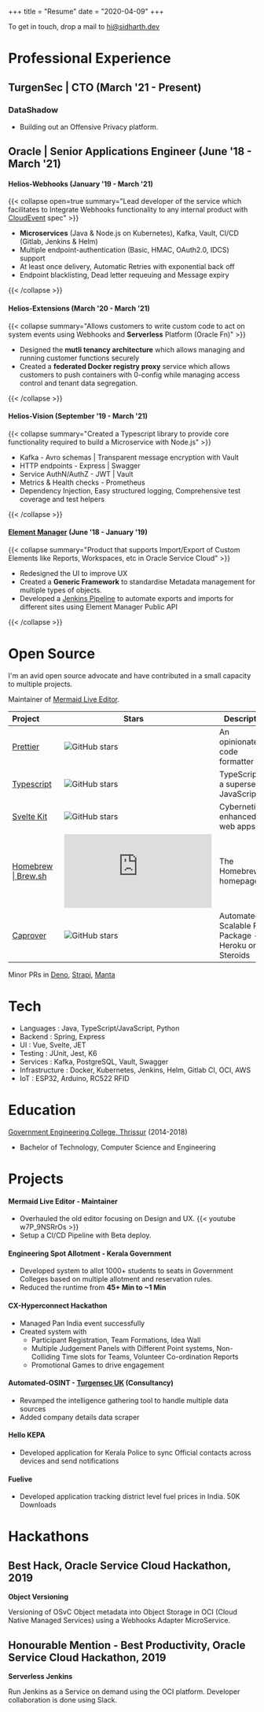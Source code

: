 +++
title = "Resume"
date = "2020-04-09"
+++

To get in touch, drop a mail to [hi@sidharth.dev](mailto:hi@sidharth.dev)

# Professional Experience

## TurgenSec | CTO (March '21 - Present)

### DataShadow

- Building out an Offensive Privacy platform.

## Oracle | Senior Applications Engineer (June '18 - March '21)

#### Helios-Webhooks (January '19 - March '21)

{{< collapse open=true summary="Lead developer of the service which facilitates to Integrate Webhooks functionality to any internal product with [CloudEvent](https://cloudevents.io/) spec" >}}

- **Microservices** (Java & Node.js on Kubernetes), Kafka, Vault, CI/CD (Gitlab, Jenkins & Helm)
- Multiple endpoint-authentication (Basic, HMAC, OAuth2.0, IDCS) support
- At least once delivery, Automatic Retries with exponential back off
- Endpoint blacklisting, Dead letter requeuing and Message expiry

{{< /collapse >}}

#### Helios-Extensions (March '20 - March '21)

{{< collapse summary="Allows customers to write custom code to act on system events using Webhooks and **Serverless** Platform (Oracle Fn)" >}}

- Designed the **mutli tenancy architecture** which allows managing and running customer functions securely
- Created a **federated Docker registry proxy** service which allows customers to push containers with 0-config while managing access control and tenant data segregation.

{{< /collapse >}}

#### Helios-Vision (September '19 - March '21)

{{< collapse summary="Created a Typescript library to provide core functionality required to build a Microservice with Node.js" >}}

- Kafka - Avro schemas | Transparent message encryption with Vault
- HTTP endpoints - Express | Swagger
- Service AuthN/AuthZ - JWT | Vault
- Metrics & Health checks - Prometheus
- Dependency Injection, Easy structured logging, Comprehensive test coverage and test helpers

{{< /collapse >}}

#### [Element Manager](http://documentation.custhelp.com/euf/assets/devdocs/buiadmin/topicrefs/c_bui_Overview_Element_Manager.html) (June '18 - January '19)

{{< collapse summary="Product that supports Import/Export of Custom Elements like Reports, Workspaces, etc in Oracle Service Cloud" >}}

- Redesigned the UI to improve UX
- Created a **Generic Framework** to standardise Metadata management for multiple types of objects.
- Developed a [Jenkins Pipeline](https://blogs.oracle.com/cx/this-is-why-customers-love-oracle-cx-service-element-manager-for-b2c) to automate exports and imports for different sites using Element Manager Public API

{{< /collapse >}}

# Open Source

I'm an avid open source advocate and have contributed in a small capacity to multiple projects.

Maintainer of [Mermaid Live Editor](https://github.com/mermaid-js/mermaid-live-editor).

| Project&nbsp;&nbsp;&nbsp;&nbsp;&nbsp;&nbsp;&nbsp;&nbsp;                                          | Stars&nbsp;&nbsp;&nbsp;&nbsp;                                                                | Description                                          |
| ------------------------------------------------------------------------------------------------ | -------------------------------------------------------------------------------------------- | ---------------------------------------------------- |
| [Prettier](https://github.com/prettier/prettier/pulls?q=is%3Apr+author%3Asidharthv96+)           | ![GitHub stars](https://img.shields.io/github/stars/prettier/prettier?style=social&label)    | An opinionated code formatter                        |
| [Typescript](https://github.com/microsoft/TypeScript/pulls?q=is%3Apr+author%3Asidharthv96+)      | ![GitHub stars](https://img.shields.io/github/stars/microsoft/TypeScript?style=social&label) | TypeScript is a superset of JavaScript               |
| [Svelte Kit](https://github.com/sveltejs/kit/pulls?q=is%3Apr+author%3Asidharthv96+)              | ![GitHub stars](https://img.shields.io/github/stars/sveltejs/kit/?style=social&label)        | Cybernetically enhanced web apps                     |
| [Homebrew \| Brew.sh](https://github.com/Homebrew/brew.sh/pulls?q=is%3Apr+author%3Asidharthv96+) | ![GitHub stars](https://img.shields.io/github/stars/Homebrew/brew.sh?style=social&label)     | The Homebrew homepage                                |
| [Caprover](https://github.com/caprover/caprover/pulls?q=is%3Apr+author%3Asidharthv96)            | ![GitHub stars](https://img.shields.io/github/stars/caprover/caprover?style=social&label)    | Automated Scalable PaaS Package - Heroku on Steroids |

Minor PRs in [Deno](https://github.com/denoland/deno/pulls?q=is%3Apr+author%3Asidharthv96+), [Strapi](https://github.com/strapi/strapi/pulls?q=is%3Apr+author%3Asidharthv96), [Manta](https://github.com/hql287/Manta/pulls?q=is%3Apr+author%3Asidharthv96)

# Tech

- Languages : Java, TypeScript/JavaScript, Python
- Backend : Spring, Express
- UI : Vue, Svelte, JET
- Testing : JUnit, Jest, K6
- Services : Kafka, PostgreSQL, Vault, Swagger
- Infrastructure : Docker, Kubernetes, Jenkins, Helm, Gitlab CI, OCI, AWS
- IoT : ESP32, Arduino, RC522 RFID

# Education

[Government Engineering College, Thrissur](http://gectcr.ac.in/) (2014-2018)

- Bachelor of Technology, Computer Science and Engineering

# Projects

#### Mermaid Live Editor - Maintainer

- Overhauled the old editor focusing on Design and UX.
  {{< youtube w7P_9NSRrOs >}}
- Setup a CI/CD Pipeline with Beta deploy.

#### Engineering Spot Allotment - Kerala Government

- Developed system to allot 1000+ students to seats in Government Colleges based on multiple allotment and reservation rules.
- Reduced the runtime from **45+ Min to ~1 Min**

#### CX-Hyperconnect Hackathon

- Managed Pan India event successfully
- Created system with
  - Participant Registration, Team Formations, Idea Wall
  - Multiple Judgement Panels with Different Point systems, Non-Colliding Time slots for Teams, Volunteer Co-ordination Reports
  - Promotional Games to drive engagement

#### Automated-OSINT - [Turgensec UK](https://community.turgensec.com/) (Consultancy)

- Revamped the intelligence gathering tool to handle multiple data sources
- Added company details data scraper

#### Hello KEPA

- Developed application for Kerala Police to sync Official contacts across devices and send notifications

#### Fuelive

- Developed application tracking district level fuel prices in India. 50K Downloads

# Hackathons

## Best Hack, Oracle Service Cloud Hackathon, 2019

**Object Versioning**

Versioning of OSvC Object metadata into Object Storage in OCI (Cloud Native Managed Services) using a Webhooks Adapter MicroService.

## Honourable Mention - Best Productivity, Oracle Service Cloud Hackathon, 2019

**Serverless Jenkins**

Run Jenkins as a Service on demand using the OCI platform. Developer collaboration is done using Slack.
